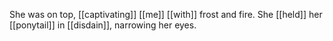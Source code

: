She was on top, [[captivating]] [[me]] [[with]] frost and fire. She [[held]] her [[ponytail]] in [[disdain]], narrowing her eyes.